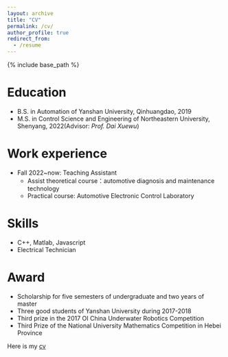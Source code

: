 ```yaml
---
layout: archive
title: "CV"
permalink: /cv/
author_profile: true
redirect_from:
  - /resume
---
```


{% include base_path %}

Education
======
* B.S. in Automation of Yanshan University, Qinhuangdao, 2019
* M.S. in Control Science and Engineering of Northeastern University, Shenyang, 2022(Advisor: *Prof. Dai Xuewu*)

Work experience
======
* Fall 2022~now: Teaching Assistant
  * Assist theoretical course：automotive diagnosis and maintenance technology
  * Practical course: Automotive Electronic Control Laboratory
  
Skills
======
* C++, Matlab, Javascript
* Electrical Technician

Award
======
* Scholarship for five semesters of undergraduate and two years of master
* Three good students of Yanshan University during 2017-2018
* Third prize in the 2017 OI China Underwater Robotics Competition
* Third Prize of the National University Mathematics Competition in Hebei Province

Here is my [cv](https://yang-px.github.io/files/cv.pdf)